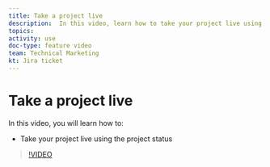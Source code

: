 ```yaml
---
title: Take a project live
description:  In this video, learn how to take your project live using the project status.
topics: 
activity: use
doc-type: feature video
team: Technical Marketing
kt: Jira ticket
---
```

# Take a project live

In this video, you will learn how to:

* Take your project live using the project status

>[!VIDEO](https://video.tv.adobe.com/v/335093/?quality=12&learn=on)